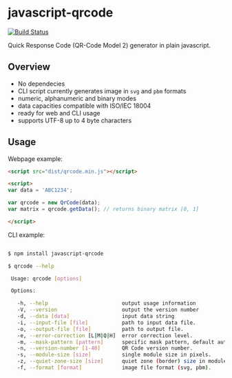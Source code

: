 javascript-qrcode
=================

[![Build Status](https://travis-ci.org/siciarek/javascript-qrcode.svg)](https://travis-ci.org/siciarek/javascript-qrcode)

Quick Response Code (QR-Code Model 2) generator in plain javascript.

Overview
--------

  * No dependecies
  * CLI script currently generates image in `svg` and `pbm` formats
  * numeric, alphanumeric and binary modes
  * data capacities compatible with ISO/IEC 18004
  * ready for web and CLI usage
  * supports UTF-8 up to 4 byte characters

Usage
-----

Webpage example:

```html
<script src="dist/qrcode.min.js"></script>

<script>
var data = 'ABC1234';

var qrcode = new QrCode(data);
var matrix = qrcode.getData(); // returns binary matrix [0, 1]

</script>
```

CLI example:
```bash

$ npm install javascript-qrcode

$ qrcode --help

 Usage: qrcode [options]

 Options:

   -h, --help                        output usage information
   -V, --version                     output the version number
   -d, --data [data]                 input data string
   -i, --input-file [file]           path to input data file.
   -o, --output-file [file]          path to output file.
   -e, --error-correction [L|M|Q|H]  error correction level.
   -m, --mask-pattern [pattern]      specific mask pattern, default auto.
   -n, --version-number [1-40]       QR Code version number.
   -s, --module-size [size]          single module size in pixels.
   -z, --quiet-zone-size [size]      quiet zone (border) size in modules.
   -f, --format [format]             image file format (svg, pbm).

```
